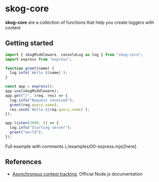 # skog-core

**skog-core** are a collection of functions that help you create loggers with context

## Getting started

```js
import { skogMiddleware, consoleLog as log } from "skog-core";
import express from "express";

function greet(name) {
  log.info(`Hello ${name}`);
}

const app = express();
app.use(skogMiddleware);
app.get("/", (req, res) => {
  log.info("Request received");
  greet(req.query.name);
  res.send(`Hello ${req.query.name}`);
});

app.listen(3000, () => {
  log.info("Starting server");
  greet("world");
});
```

Full example with comments (./examples/00-express.mjs)[here].

## References

- [Asynchronous context tracking](https://nodejs.org/api/async_context.html), Official Node.js documentation
